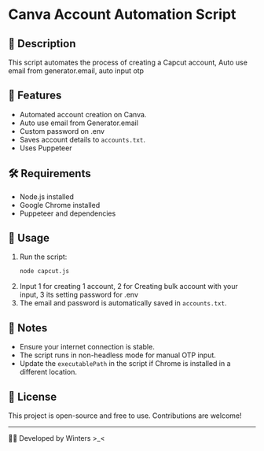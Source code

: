 # Canva Account Automation Script

## 📌 Description
This script automates the process of creating a Capcut account, Auto use email from generator.email, auto input otp

## 🚀 Features
- Automated account creation on Canva.
- Auto use email from Generator.email
- Custom password on .env
- Saves account details to `accounts.txt`.
- Uses Puppeteer

## 🛠️ Requirements
- Node.js installed
- Google Chrome installed
- Puppeteer and dependencies

## 🔧 Usage
1. Run the script:
   ```sh
   node capcut.js
   ```
2. Input 1 for creating 1 account, 2 for Creating bulk account with your input, 3 its setting password for .env
3. The email and password is automatically saved in `accounts.txt`.

## 📝 Notes
- Ensure your internet connection is stable.
- The script runs in non-headless mode for manual OTP input.
- Update the `executablePath` in the script if Chrome is installed in a different location.

## 📜 License
This project is open-source and free to use. Contributions are welcome!

---
👨‍💻 Developed by Winters >_<

